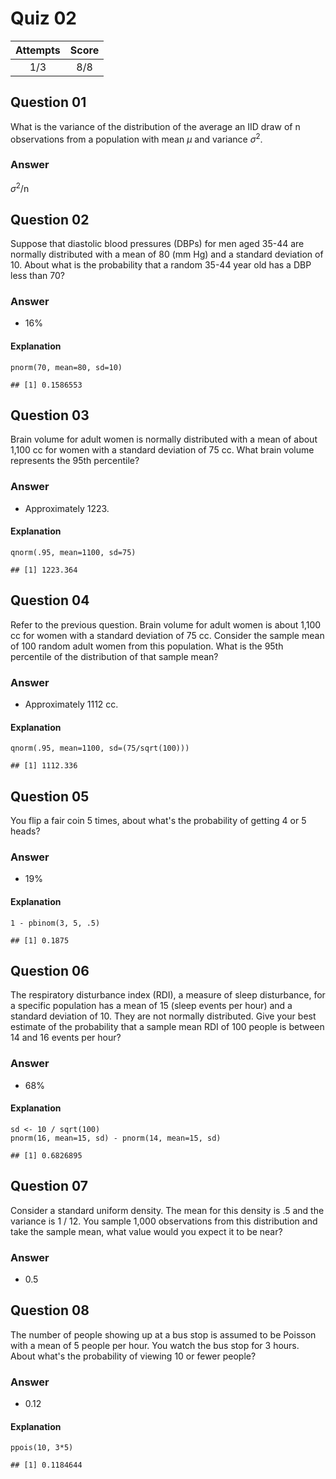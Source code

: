 Quiz 02
=======

<table>
<thead>
<tr class="header">
<th align="center">Attempts</th>
<th align="center">Score</th>
</tr>
</thead>
<tbody>
<tr class="odd">
<td align="center">1/3</td>
<td align="center">8/8</td>
</tr>
</tbody>
</table>

Question 01
-----------

What is the variance of the distribution of the average an IID draw of n
observations from a population with mean *μ* and variance
*σ*<sup>2</sup>.

### Answer

*σ*<sup>2</sup>/n

Question 02
-----------

Suppose that diastolic blood pressures (DBPs) for men aged 35-44 are
normally distributed with a mean of 80 (mm Hg) and a standard deviation
of 10. About what is the probability that a random 35-44 year old has a
DBP less than 70?

### Answer

-   16%

#### Explanation

    pnorm(70, mean=80, sd=10)

    ## [1] 0.1586553

Question 03
-----------

Brain volume for adult women is normally distributed with a mean of
about 1,100 cc for women with a standard deviation of 75 cc. What brain
volume represents the 95th percentile?

### Answer

-   Approximately 1223.

#### Explanation

    qnorm(.95, mean=1100, sd=75)

    ## [1] 1223.364

Question 04
-----------

Refer to the previous question. Brain volume for adult women is about
1,100 cc for women with a standard deviation of 75 cc. Consider the
sample mean of 100 random adult women from this population. What is the
95th percentile of the distribution of that sample mean?

### Answer

-   Approximately 1112 cc.

#### Explanation

    qnorm(.95, mean=1100, sd=(75/sqrt(100)))

    ## [1] 1112.336

Question 05
-----------

You flip a fair coin 5 times, about what's the probability of getting 4
or 5 heads?

### Answer

-   19%

#### Explanation

    1 - pbinom(3, 5, .5)

    ## [1] 0.1875

Question 06
-----------

The respiratory disturbance index (RDI), a measure of sleep disturbance,
for a specific population has a mean of 15 (sleep events per hour) and a
standard deviation of 10. They are not normally distributed. Give your
best estimate of the probability that a sample mean RDI of 100 people is
between 14 and 16 events per hour?

### Answer

-   68%

#### Explanation

    sd <- 10 / sqrt(100)
    pnorm(16, mean=15, sd) - pnorm(14, mean=15, sd)

    ## [1] 0.6826895

Question 07
-----------

Consider a standard uniform density. The mean for this density is .5 and
the variance is 1 / 12. You sample 1,000 observations from this
distribution and take the sample mean, what value would you expect it to
be near?

### Answer

-   0.5

Question 08
-----------

The number of people showing up at a bus stop is assumed to be Poisson
with a mean of 5 people per hour. You watch the bus stop for 3 hours.
About what's the probability of viewing 10 or fewer people?

### Answer

-   0.12

#### Explanation

    ppois(10, 3*5)

    ## [1] 0.1184644
